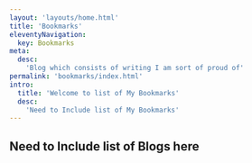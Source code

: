 ```yaml
---
layout: 'layouts/home.html'
title: 'Bookmarks'
eleventyNavigation:
  key: Bookmarks
meta:
  desc:
    'Blog which consists of writing I am sort of proud of'
permalink: 'bookmarks/index.html'
intro:
  title: 'Welcome to list of My Bookmarks'
  desc:
    'Need to Include list of My Bookmarks'
---
```




## Need to Include list of Blogs here
